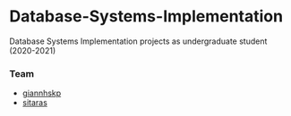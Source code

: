 # Database-Systems-Implementation
Database Systems Implementation projects as undergraduate student (2020-2021)

### Team 
- [giannhskp](https://github.com/giannhskp)
- [sitaras](https://github.com/Sitaras)
